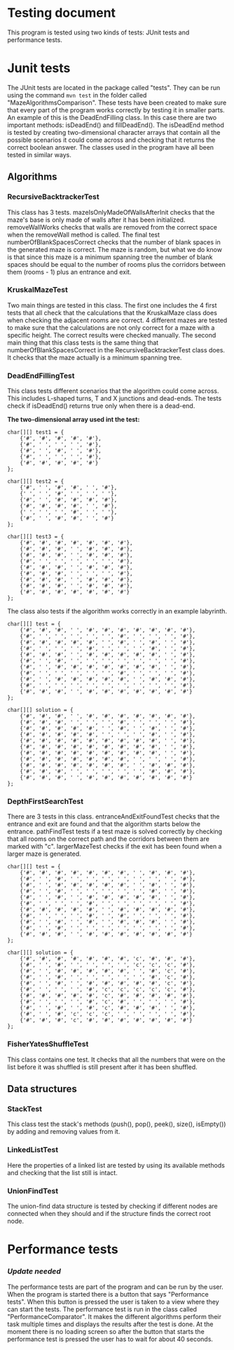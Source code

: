 # Testing document

This program is tested using two kinds of tests: JUnit tests and performance tests.

# Junit tests
The JUnit tests are located in the package called "tests". They can be run using the command `mvn test` in the folder called "MazeAlgorithmsComparison". These tests have been created to make sure that every part of the program works correctly by testing it in smaller parts. An example of this is the DeadEndFilling class. In this case there are two important methods: isDeadEnd() and fillDeadEnd(). The isDeadEnd method is tested by creating two-dimensional character arrays that contain all the possible scenarios it could come across and checking that it returns the correct boolean answer. The classes used in the program have all been tested in similar ways.

## Algorithms

### RecursiveBacktrackerTest
This class has 3 tests. mazeIsOnlyMadeOfWallsAfterInit checks that the maze's base is only made of walls after it has been initialized. removeWallWorks checks that walls are removed from the correct space when the removeWall method is called. The final test numberOfBlankSpacesCorrect checks that the number of blank spaces in the generated maze is correct. The maze is random, but what we do know is that since this maze is a minimum spanning tree the number of blank spaces should be equal to the number of rooms plus the corridors between them (rooms - 1) plus an entrance and exit.

### KruskalMazeTest
Two main things are tested in this class. The first one includes the 4 first tests that all check that the calculations that the KruskalMaze class does when checking the adjacent rooms are correct. 4 different mazes are tested to make sure that the calculations are not only correct for a maze with a specific height. The correct results were checked manually. The second main thing that this class tests is the same thing that numberOfBlankSpacesCorrect in the RecursiveBacktrackerTest class does. It checks that the maze actually is a minimum spanning tree.

### DeadEndFillingTest
This class tests different scenarios that the algorithm could come across. This includes L-shaped turns, T and X junctions and dead-ends.  The tests check if isDeadEnd() returns true only when there is a dead-end.

**The two-dimensional array used int the test:**
```
char[][] test1 = {
    {'#', '#', '#', '#', '#'},
    {'#', ' ', ' ', ' ', '#'},
    {'#', ' ', '#', ' ', '#'},
    {'#', ' ', ' ', ' ', '#'},
    {'#', '#', '#', '#', '#'}
};

char[][] test2 = {
    {'#', ' ', '#', '#', ' ', '#'},
    {' ', ' ', '#', ' ', ' ', ' '},
    {'#', ' ', '#', '#', '#', '#'},
    {'#', '#', '#', '#', ' ', '#'},
    {' ', ' ', ' ', '#', ' ', ' '},
    {'#', ' ', '#', '#', ' ', '#'}
};

char[][] test3 = {
    {'#', '#', '#', '#', '#', '#', '#'},
    {'#', '#', '#', ' ', '#', '#', '#'},
    {'#', '#', '#', ' ', '#', '#', '#'},
    {'#', ' ', ' ', ' ', ' ', ' ', '#'},
    {'#', '#', '#', ' ', '#', '#', '#'},
    {'#', '#', '#', ' ', ' ', ' ', '#'},
    {'#', '#', '#', ' ', '#', '#', '#'},
    {'#', '#', '#', ' ', '#', '#', '#'},
    {'#', '#', '#', '#', '#', '#', '#'}
};
```

The class also tests if the algorithm works correctly in an example labyrinth.

```
char[][] test = {
    {'#', '#', '#', ' ', '#', '#', '#', '#', '#', '#', '#'},
    {'#', ' ', ' ', ' ', ' ', ' ', '#', ' ', ' ', ' ', '#'},
    {'#', '#', '#', '#', '#', ' ', '#', ' ', '#', ' ', '#'},
    {'#', ' ', ' ', ' ', '#', ' ', ' ', ' ', '#', ' ', '#'},
    {'#', '#', '#', ' ', '#', '#', '#', '#', '#', ' ', '#'},
    {'#', ' ', '#', ' ', ' ', ' ', ' ', ' ', ' ', ' ', '#'},
    {'#', ' ', '#', '#', '#', '#', '#', '#', '#', ' ', '#'},
    {'#', ' ', ' ', ' ', ' ', ' ', '#', ' ', ' ', ' ', '#'},
    {'#', ' ', '#', '#', '#', '#', '#', ' ', '#', '#', '#'},
    {'#', ' ', ' ', ' ', ' ', ' ', ' ', ' ', ' ', ' ', '#'},
    {'#', '#', '#', ' ', '#', '#', '#', '#', '#', '#', '#'}
};

char[][] solution = {
    {'#', '#', '#', ' ', '#', '#', '#', '#', '#', '#', '#'},
    {'#', '#', '#', ' ', ' ', ' ', '#', ' ', ' ', ' ', '#'},
    {'#', '#', '#', '#', '#', ' ', '#', ' ', '#', ' ', '#'},
    {'#', '#', '#', '#', '#', ' ', ' ', ' ', '#', ' ', '#'},
    {'#', '#', '#', '#', '#', '#', '#', '#', '#', ' ', '#'},
    {'#', '#', '#', '#', '#', '#', '#', '#', '#', ' ', '#'},
    {'#', '#', '#', '#', '#', '#', '#', '#', '#', ' ', '#'},
    {'#', '#', '#', '#', '#', '#', '#', ' ', ' ', ' ', '#'},
    {'#', '#', '#', '#', '#', '#', '#', ' ', '#', '#', '#'},
    {'#', '#', '#', ' ', ' ', ' ', ' ', ' ', '#', '#', '#'},
    {'#', '#', '#', ' ', '#', '#', '#', '#', '#', '#', '#'}
};
```

### DepthFirstSearchTest
There are 3 tests in this class. entranceAndExitFoundTest checks that the entrance and exit are found and that the algorithm starts below the entrance. pathFindTest tests if a test maze is solved correctly by checking that all rooms on the correct path and the corridors between them are marked with "c". largerMazeTest checks if the exit has been found when a larger maze is generated.
```
char[][] test = {
    {'#', '#', '#', '#', '#', '#', '#', ' ', '#', '#', '#'},
    {'#', ' ', '#', ' ', ' ', ' ', ' ', ' ', ' ', ' ', '#'},
    {'#', ' ', '#', '#', '#', '#', '#', ' ', '#', ' ', '#'},
    {'#', ' ', '#', ' ', ' ', ' ', ' ', ' ', '#', ' ', '#'},
    {'#', ' ', '#', ' ', '#', '#', '#', '#', '#', ' ', '#'},
    {'#', ' ', ' ', ' ', '#', ' ', ' ', ' ', ' ', ' ', '#'},
    {'#', '#', '#', '#', '#', ' ', '#', '#', '#', '#', '#'},
    {'#', ' ', ' ', ' ', '#', ' ', '#', ' ', ' ', ' ', '#'},
    {'#', ' ', '#', ' ', '#', ' ', '#', '#', '#', ' ', '#'},
    {'#', ' ', '#', ' ', ' ', ' ', ' ', ' ', ' ', ' ', '#'},
    {'#', '#', '#', ' ', '#', '#', '#', '#', '#', '#', '#'}
};

char[][] solution = {
    {'#', '#', '#', '#', '#', '#', '#', 'c', '#', '#', '#'},
    {'#', ' ', '#', ' ', ' ', ' ', ' ', 'c', 'c', 'c', '#'},
    {'#', ' ', '#', '#', '#', '#', '#', ' ', '#', 'c', '#'},
    {'#', ' ', '#', ' ', ' ', ' ', ' ', ' ', '#', 'c', '#'},
    {'#', ' ', '#', ' ', '#', '#', '#', '#', '#', 'c', '#'},
    {'#', ' ', ' ', ' ', '#', 'c', 'c', 'c', 'c', 'c', '#'},
    {'#', '#', '#', '#', '#', 'c', '#', '#', '#', '#', '#'},
    {'#', ' ', ' ', ' ', '#', 'c', '#', ' ', ' ', ' ', '#'},
    {'#', ' ', '#', ' ', '#', 'c', '#', '#', '#', ' ', '#'},
    {'#', ' ', '#', 'c', 'c', 'c', ' ', ' ', ' ', ' ', '#'},
    {'#', '#', '#', 'c', '#', '#', '#', '#', '#', '#', '#'}
};
```

### FisherYatesShuffleTest
This class contains one test. It checks that all the numbers that were on the list before it was shuffled is still present after it has been shuffled.

## Data structures
### StackTest
This class test the stack's methods (push(), pop(), peek(), size(), isEmpty()) by adding and removing values from it.

### LinkedListTest
Here the properties of a linked list are tested by using its available methods and checking that the list still is intact.

### UnionFindTest
The union-find data structure is tested by checking if different nodes are connected when they should and if the structure finds the correct root node.


# Performance tests
### *Update needed*

The performance tests are part of the program and can be run by the user. When the program is started there is a button that says "Performance tests". When this button is pressed the user is taken to a view where they can start the tests. The performance test is run in the class called "PerformanceComparator". It makes the different algorithms perform their task multiple times and displays the results after the test is done. At the moment there is no loading screen so after the button that starts the performance test is pressed the user has to wait for about 40 seconds.